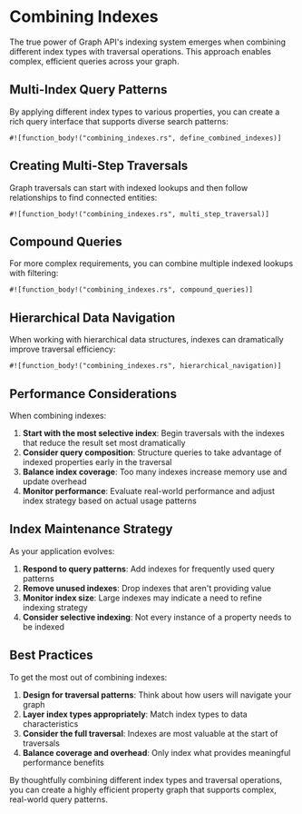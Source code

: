 # Combining Indexes

The true power of Graph API's indexing system emerges when combining different index types with traversal operations.
This approach enables complex, efficient queries across your graph.

## Multi-Index Query Patterns

By applying different index types to various properties, you can create a rich query interface that supports diverse
search patterns:

```rust,noplayground
#![function_body!("combining_indexes.rs", define_combined_indexes)]
```

## Creating Multi-Step Traversals

Graph traversals can start with indexed lookups and then follow relationships to find connected entities:

```rust,noplayground
#![function_body!("combining_indexes.rs", multi_step_traversal)]
```

## Compound Queries

For more complex requirements, you can combine multiple indexed lookups with filtering:

```rust,noplayground
#![function_body!("combining_indexes.rs", compound_queries)]
```

## Hierarchical Data Navigation

When working with hierarchical data structures, indexes can dramatically improve traversal efficiency:

```rust,noplayground
#![function_body!("combining_indexes.rs", hierarchical_navigation)]
```

## Performance Considerations

When combining indexes:

1. **Start with the most selective index**: Begin traversals with the indexes that reduce the result set most
   dramatically
2. **Consider query composition**: Structure queries to take advantage of indexed properties early in the traversal
3. **Balance index coverage**: Too many indexes increase memory use and update overhead
4. **Monitor performance**: Evaluate real-world performance and adjust index strategy based on actual usage patterns

## Index Maintenance Strategy

As your application evolves:

1. **Respond to query patterns**: Add indexes for frequently used query patterns
2. **Remove unused indexes**: Drop indexes that aren't providing value
3. **Monitor index size**: Large indexes may indicate a need to refine indexing strategy
4. **Consider selective indexing**: Not every instance of a property needs to be indexed

## Best Practices

To get the most out of combining indexes:

1. **Design for traversal patterns**: Think about how users will navigate your graph
2. **Layer index types appropriately**: Match index types to data characteristics
3. **Consider the full traversal**: Indexes are most valuable at the start of traversals
4. **Balance coverage and overhead**: Only index what provides meaningful performance benefits

By thoughtfully combining different index types and traversal operations, you can create a highly efficient property
graph that supports complex, real-world query patterns.